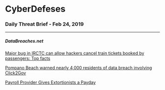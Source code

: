 # CyberDefeses
### Daily Threat Brief - Feb 24, 2019

 
-----
 
##### DataBreaches.net
[Major bug in IRCTC can allow hackers cancel train tickets booked by passengers: Top facts](https://www.databreaches.net/major-bug-in-irctc-can-allow-hackers-cancel-train-tickets-booked-by-passengers-top-facts/)
 
[Pompano Beach warned nearly 4,000 residents of data breach involving Click2Gov](https://www.databreaches.net/pompano-beach-warned-nearly-4000-residents-of-data-breach-involving-click2gov/)
 
[Payroll Provider Gives Extortionists a Payday](https://www.databreaches.net/payroll-provider-gives-extortionists-a-payday/)
 

